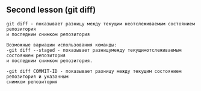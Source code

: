 ## Second lesson (git diff)

    git diff - показывает разницу между текущим неотслеживаемым состоянием репозитория
    и последним снимком репозитория

    Возможные вариации использования команды:
    -git diff --staged - показывает разницумежду текущимотслеживаемым состоянием репозитория
    и последним снимком репозитория.

    -git diff COMMIT-ID - показывает разницу между текущим состоянием репозитория и указанным
    снимком репозитория
